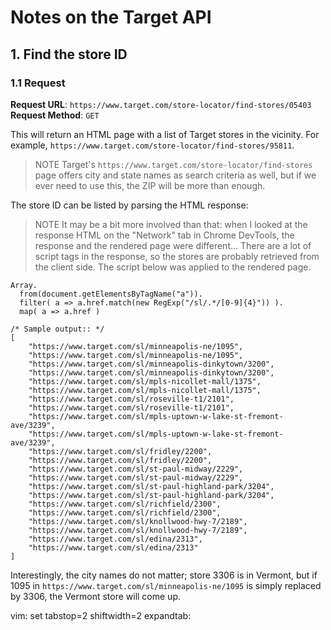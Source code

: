 # Notes on the Target API

## 1. Find the store ID

### 1.1 Request

**Request URL**: `https://www.target.com/store-locator/find-stores/05403`
**Request Method**: `GET`

This will return an HTML page with a list of Target stores in the vicinity. For example, `https://www.target.com/store-locator/find-stores/95811`.

> NOTE
> Target's `https://www.target.com/store-locator/find-stores` page offers city and state names as search criteria as well, but if we ever need to use this, the ZIP will be more than enough.

The store ID can be listed by parsing the HTML response:

> NOTE
> It may be a bit more involved than that: when I looked at the response HTML on the "Network" tab in Chrome DevTools, the response and the rendered page were different... There are a lot of script tags in the response, so the stores are probably retrieved from the client side. The script below was applied to the rendered page.

    Array.
      from(document.getElementsByTagName("a")).
      filter( a => a.href.match(new RegExp("/sl/.*/[0-9]{4}")) ).
      map( a => a.href )

    /* Sample output:: */
    [
        "https://www.target.com/sl/minneapolis-ne/1095",
        "https://www.target.com/sl/minneapolis-ne/1095",
        "https://www.target.com/sl/minneapolis-dinkytown/3200",
        "https://www.target.com/sl/minneapolis-dinkytown/3200",
        "https://www.target.com/sl/mpls-nicollet-mall/1375",
        "https://www.target.com/sl/mpls-nicollet-mall/1375",
        "https://www.target.com/sl/roseville-t1/2101",
        "https://www.target.com/sl/roseville-t1/2101",
        "https://www.target.com/sl/mpls-uptown-w-lake-st-fremont-ave/3239",
        "https://www.target.com/sl/mpls-uptown-w-lake-st-fremont-ave/3239",
        "https://www.target.com/sl/fridley/2200",
        "https://www.target.com/sl/fridley/2200",
        "https://www.target.com/sl/st-paul-midway/2229",
        "https://www.target.com/sl/st-paul-midway/2229",
        "https://www.target.com/sl/st-paul-highland-park/3204",
        "https://www.target.com/sl/st-paul-highland-park/3204",
        "https://www.target.com/sl/richfield/2300",
        "https://www.target.com/sl/richfield/2300",
        "https://www.target.com/sl/knollwood-hwy-7/2189",
        "https://www.target.com/sl/knollwood-hwy-7/2189",
        "https://www.target.com/sl/edina/2313",
        "https://www.target.com/sl/edina/2313"
    ]

Interestingly, the city names do not matter; store 3306 is in Vermont, but if 1095 in `https://www.target.com/sl/minneapolis-ne/1095` is simply replaced by 3306, the Vermont store will come up.



vim: set tabstop=2 shiftwidth=2 expandtab:
